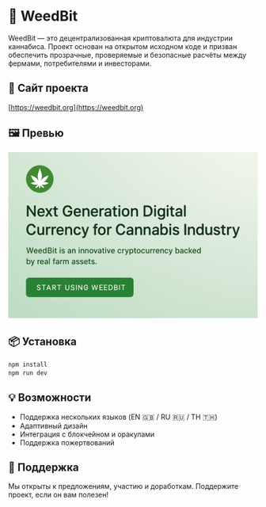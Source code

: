 

# 🌿 WeedBit

WeedBit — это децентрализованная криптовалюта для индустрии каннабиса. Проект основан на открытом исходном коде и призван обеспечить прозрачные, проверяемые и безопасные расчёты между фермами, потребителями и инвесторами.

## 🔗 Сайт проекта
[https://weedbit.org](https://weedbit.org)

## 🖼️ Превью

![WeedBit Preview](./public/img/smm.png)

## 📦 Установка

```bash
npm install
npm run dev
```

## 💡 Возможности
- Поддержка нескольких языков (EN 🇬🇧 / RU 🇷🇺 / TH 🇹🇭)
- Адаптивный дизайн
- Интеграция с блокчейном и оракулами
- Поддержка пожертвований

## 🤝 Поддержка
Мы открыты к предложениям, участию и доработкам. Поддержите проект, если он вам полезен!